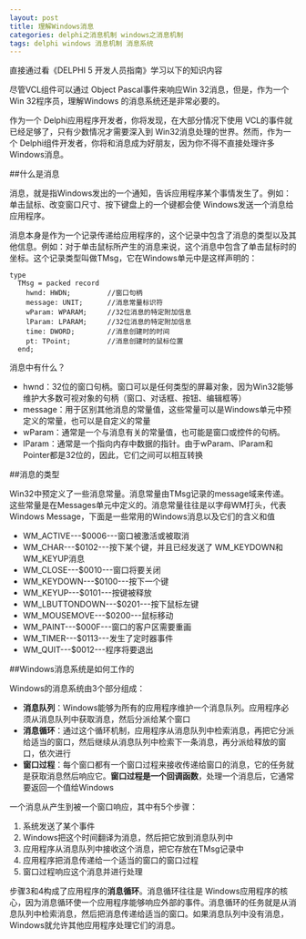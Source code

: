 ```yaml
---
layout: post
title: 理解Windows消息
categories: delphi之消息机制 windows之消息机制
tags: delphi windows 消息机制 消息系统
---
```


直接通过看《DELPHI 5 开发人员指南》学习以下的知识内容

尽管VCL组件可以通过 Object Pascal事件来响应Win 32消息，但是，作为一个Win 32程序员，理解Windows 的消息系统还是非常必要的。

作为一个 Delphi应用程序开发者，你将发现，在大部分情况下使用 VCL的事件就已经足够了，只有少数情况才需要深入到 Win32消息处理的世界。然而，作为一个 Delphi组件开发者，你将和消息成为好朋友，因为你不得不直接处理许多 Windows消息。

##什么是消息

消息，就是指Windows发出的一个通知，告诉应用程序某个事情发生了。例如：单击鼠标、改变窗口尺寸、按下键盘上的一个键都会使 Windows发送一个消息给应用程序。

消息本身是作为一个记录传递给应用程序的，这个记录中包含了消息的类型以及其他信息。例如：对于单击鼠标所产生的消息来说，这个消息中包含了单击鼠标时的坐标。这个记录类型叫做TMsg，它在Windows单元中是这样声明的：

```
type
  TMsg = packed record
    hwnd: HWDN;			//窗口句柄
    message: UNIT;		//消息常量标识符
    wParam: WPARAM;		//32位消息的特定附加信息
    lParam: LPARAM;		//32位消息的特定附加信息
    time: DWORD;		//消息创建时的时间
    pt: TPoint;			//消息创建时的鼠标位置
  end;
```

消息中有什么？

* hwnd：32位的窗口句柄。窗口可以是任何类型的屏幕对象，因为Win32能够维护大多数可视对象的句柄（窗口、对话框、按钮、编辑框等）
* message：用于区别其他消息的常量值，这些常量可以是Windows单元中预定义的常量，也可以是自定义的常量
* wParam：通常是一个与消息有关的常量值，也可能是窗口或控件的句柄。
* lParam：通常是一个指向内存中数据的指针。由于wParam、lParam和Pointer都是32位的，因此，它们之间可以相互转换

##消息的类型

Win32中预定义了一些消息常量。消息常量由TMsg记录的message域来传递。这些常量是在Messages单元中定义的。消息常量往往是以字母WM打头，代表Windows Message，下面是一些常用的Windows消息以及它们的含义和值

* WM_ACTIVE---$0006---窗口被激活或被取消
* WM_CHAR---$0102---按下某个键，并且已经发送了 WM_KEYDOWN和WM_KEYUP消息
* WM_CLOSE---$0010---窗口将要关闭
* WM_KEYDOWN---$0100---按下一个键
* WM_KEYUP---$0101---按键被释放
* WM_LBUTTONDOWN---$0201---按下鼠标左键
* WM_MOUSEMOVE---$0200---鼠标移动
* WM_PAINT---$000F---窗口的客户区需要重画
* WM_TIMER---$0113---发生了定时器事件
* WM_QUIT---$0012---程序将要退出

##Windows消息系统是如何工作的

Windows的消息系统由3个部分组成：

* **消息队列**：Windows能够为所有的应用程序维护一个消息队列。应用程序必须从消息队列中获取消息，然后分派给某个窗口
* **消息循环**：通过这个循环机制，应用程序从消息队列中检索消息，再把它分派给适当的窗口，然后继续从消息队列中检索下一条消息，再分派给释放的窗口，依次进行
* **窗口过程**：每个窗口都有一个窗口过程来接收传递给窗口的消息，它的任务就是获取消息然后响应它。**窗口过程是一个回调函数**，处理一个消息后，它通常要返回一个值给Windows

一个消息从产生到被一个窗口响应，其中有5个步骤：

1. 系统发送了某个事件
2. Windows把这个时间翻译为消息，然后把它放到消息队列中
3. 应用程序从消息队列中接收这个消息，把它存放在TMsg记录中
4. 应用程序把消息传递给一个适当的窗口的窗口过程
5. 窗口过程响应这个消息并进行处理

步骤3和4构成了应用程序的**消息循环**。消息循环往往是 Windows应用程序的核心，因为消息循环使一个应用程序能够响应外部的事件。消息循环的任务就是从消息队列中检索消息，然后把消息传递给适当的窗口。如果消息队列中没有消息，Windows就允许其他应用程序处理它们的消息。
